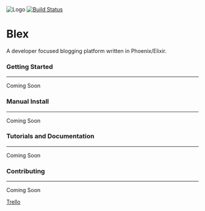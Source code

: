 ![Logo](http://i.imgur.com/AU333YV.png)
[![Build Status](https://travis-ci.org/Harrisonl/Blex.svg?branch=master)](https://travis-ci.org/Harrisonl/Blex)
# Blex

A developer focused blogging platform written in Phoenix/Elixir.

### Getting Started
---

Coming Soon

### Manual Install
---

Coming Soon

### Tutorials and Documentation
---

Coming Soon

### Contributing
---

Coming Soon

[Trello](https://trello.com/b/vXWs8Uqp/blex)
